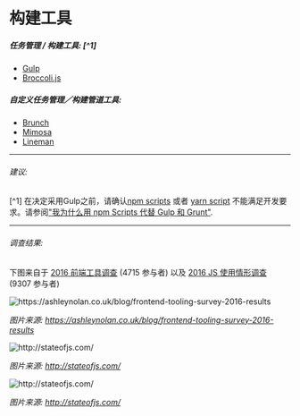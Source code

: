 # 构建工具

##### 任务管理 / 构建工具: [^1]

* [Gulp](http://gulpjs.com/)
* [Broccoli.js](http://broccolijs.com/)

##### 自定义任务管理／构建管道工具:

* [Brunch](http://brunch.io/)
* [Mimosa](http://mimosa.io/)
* [Lineman](http://linemanjs.com/)

***

###### 建议:

[^1] 在决定采用Gulp之前，请确认[npm scripts](https://docs.npmjs.com/misc/scripts) 或者 [yarn script](https://yarnpkg.com/en/docs/package-json#toc-scripts) 不能满足开发要求。请参阅["我为什么用 npm Scripts 代替 Gulp 和 Grunt"](https://medium.freecodecamp.com/why-i-left-gulp-and-grunt-for-npm-scripts-3d6853dd22b8#.nw3huib54).

***

###### 调查结果:

下图来自于 [2016 前端工具调查](https://ashleynolan.co.uk/blog/frontend-tooling-survey-2016-results) (4715 参与者) 以及 [2016 JS 使用情形调查](http://stateofjs.com/) (9307 参与者)

![](../images/q11.jpg "https://ashleynolan.co.uk/blog/frontend-tooling-survey-2016-results")

<cite>图片来源: <a href="https://ashleynolan.co.uk/blog/frontend-tooling-survey-2016-results">https://ashleynolan.co.uk/blog/frontend-tooling-survey-2016-results</a></cite>

![](../images/task1.png "http://stateofjs.com/")

<cite>图片来源: <a href="http://stateofjs.com/">http://stateofjs.com/</a></cite>

![](../images/tasks2.png "http://stateofjs.com/")

<cite>图片来源: <a href="http://stateofjs.com/">http://stateofjs.com/</a></cite>
